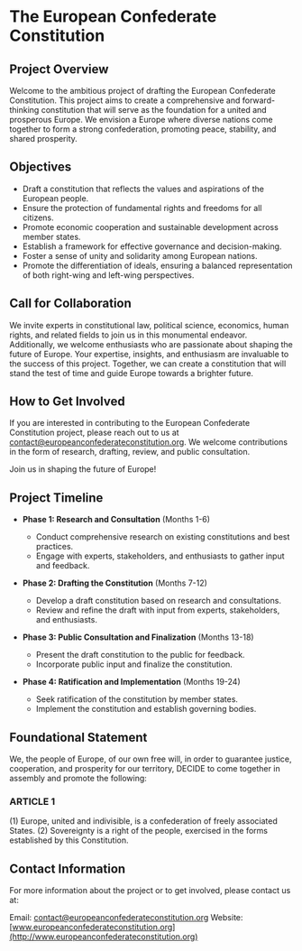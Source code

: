 # The European Confederate Constitution

## Project Overview

Welcome to the ambitious project of drafting the European Confederate Constitution. This project aims to create a comprehensive and forward-thinking constitution that will serve as the foundation for a united and prosperous Europe. We envision a Europe where diverse nations come together to form a strong confederation, promoting peace, stability, and shared prosperity.

## Objectives

- Draft a constitution that reflects the values and aspirations of the European people.
- Ensure the protection of fundamental rights and freedoms for all citizens.
- Promote economic cooperation and sustainable development across member states.
- Establish a framework for effective governance and decision-making.
- Foster a sense of unity and solidarity among European nations.
- Promote the differentiation of ideals, ensuring a balanced representation of both right-wing and left-wing perspectives.

## Call for Collaboration

We invite experts in constitutional law, political science, economics, human rights, and related fields to join us in this monumental endeavor. Additionally, we welcome enthusiasts who are passionate about shaping the future of Europe. Your expertise, insights, and enthusiasm are invaluable to the success of this project. Together, we can create a constitution that will stand the test of time and guide Europe towards a brighter future.

## How to Get Involved

If you are interested in contributing to the European Confederate Constitution project, please reach out to us at [contact@europeanconfederateconstitution.org](mailto:contact@europeanconfederateconstitution.org). We welcome contributions in the form of research, drafting, review, and public consultation.

Join us in shaping the future of Europe!

## Project Timeline

- **Phase 1: Research and Consultation** (Months 1-6)
  - Conduct comprehensive research on existing constitutions and best practices.
  - Engage with experts, stakeholders, and enthusiasts to gather input and feedback.

- **Phase 2: Drafting the Constitution** (Months 7-12)
  - Develop a draft constitution based on research and consultations.
  - Review and refine the draft with input from experts, stakeholders, and enthusiasts.

- **Phase 3: Public Consultation and Finalization** (Months 13-18)
  - Present the draft constitution to the public for feedback.
  - Incorporate public input and finalize the constitution.

- **Phase 4: Ratification and Implementation** (Months 19-24)
  - Seek ratification of the constitution by member states.
  - Implement the constitution and establish governing bodies.

## Foundational Statement

We, the people of Europe, of our own free will, in order to guarantee justice, cooperation, and prosperity for our territory, DECIDE to come together in assembly and promote the following:

### ARTICLE 1
(1) Europe, united and indivisible, is a confederation of freely associated States.
(2) Sovereignty is a right of the people, exercised in the forms established by this Constitution.

## Contact Information

For more information about the project or to get involved, please contact us at:

Email: [contact@europeanconfederateconstitution.org](mailto:contact@europeanconfederateconstitution.org)
Website: [www.europeanconfederateconstitution.org](http://www.europeanconfederateconstitution.org)



